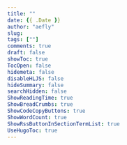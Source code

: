 ```yaml
---
title: ""
date: {{ .Date }}
author: "aefly"
slug:
tags: [""]
comments: true
draft: false
showToc: true
TocOpen: false
hidemeta: false
disableHLJS: false
hideSummary: false
searchHidden: false
ShowReadingTime: true
ShowBreadCrumbs: true
ShowCodeCopyButtons: true
ShowWordCount: true
ShowRssButtonInSectionTermList: true
UseHugoToc: true
---
```

